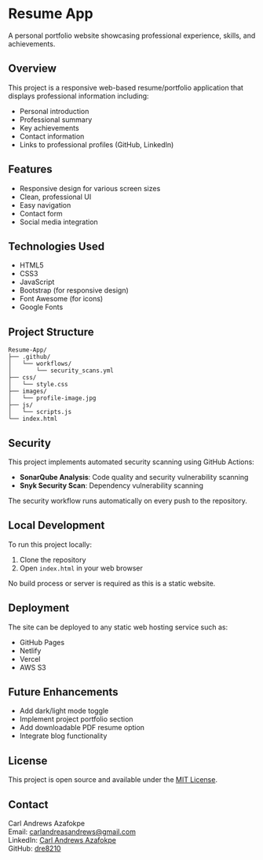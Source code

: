 # Resume App

A personal portfolio website showcasing professional experience, skills, and achievements.

## Overview

This project is a responsive web-based resume/portfolio application that displays professional information including:
- Personal introduction
- Professional summary
- Key achievements
- Contact information
- Links to professional profiles (GitHub, LinkedIn)

## Features

- Responsive design for various screen sizes
- Clean, professional UI
- Easy navigation
- Contact form
- Social media integration

## Technologies Used

- HTML5
- CSS3
- JavaScript
- Bootstrap (for responsive design)
- Font Awesome (for icons)
- Google Fonts

## Project Structure

```
Resume-App/
├── .github/
│   └── workflows/
│       └── security_scans.yml
├── css/
│   └── style.css
├── images/
│   └── profile-image.jpg
├── js/
│   └── scripts.js
└── index.html
```

## Security

This project implements automated security scanning using GitHub Actions:

- **SonarQube Analysis**: Code quality and security vulnerability scanning
- **Snyk Security Scan**: Dependency vulnerability scanning

The security workflow runs automatically on every push to the repository.

## Local Development

To run this project locally:

1. Clone the repository
2. Open `index.html` in your web browser

No build process or server is required as this is a static website.

## Deployment

The site can be deployed to any static web hosting service such as:
- GitHub Pages
- Netlify
- Vercel
- AWS S3

## Future Enhancements

- Add dark/light mode toggle
- Implement project portfolio section
- Add downloadable PDF resume option
- Integrate blog functionality

## License

This project is open source and available under the [MIT License](LICENSE).

## Contact

Carl Andrews Azafokpe  
Email: carlandreasandrews@gmail.com  
LinkedIn: [Carl Andrews Azafokpe](https://www.linkedin.com/in/carl-andrews-azafokpe-a0251b147/)  
GitHub: [dre8210](https://github.com/dre8210)